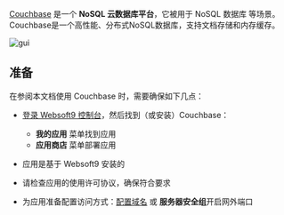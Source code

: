 [Couchbase](https://www.couchbase.com/) 是一个 **NoSQL 云数据库平台**，它被用于 NoSQL 数据库  等场景。Couchbase是一个高性能、分布式NoSQL数据库，支持文档存储和内存缓存。


![gui](https://libs.websoft9.com/Websoft9/DocsPicture/zh/couchbase/couchbase-gui-websoft9.png)


## 准备

在参阅本文档使用 Couchbase 时，需要确保如下几点：

- [登录 Websoft9 控制台](./login-console)，然后找到（或安装）Couchbase：
  - **我的应用** 菜单找到应用 
  - **应用商店** 菜单部署应用

- 应用是基于 Websoft9 安装的

- 请检查应用的使用许可协议，确保符合要求


- 为应用准备配置访问方式：[配置域名](./domain-set) 或 **服务器安全组**开启网外端口